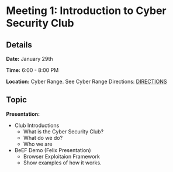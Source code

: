 # Meeting 1: Introduction to Cyber Security Club

## Details

**Date:** January 29th

**Time:** 6:00 - 8:00 PM

**Location:** Cyber Range. See Cyber Range Directions: [DIRECTIONS](/Cyber-Range-Directions/README.md)

## Topic


**Presentation:** 
- Club Introductions
    - What is the Cyber Security Club?
    - What do we do? 
    - Who we are  
- BeEF Demo (Felix Presentation)
    - Browser Exploitaion Framework
    - Show examples of how it works. 


